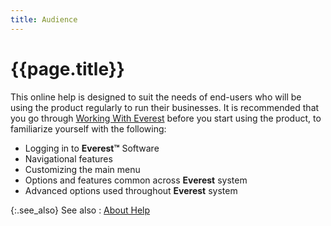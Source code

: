 ```yaml
---
title: Audience
---
```


# {{page.title}}

This online help is designed to suit the needs of end-users who will be using the product regularly to run their businesses. It is recommended that you go through [Working With Everest]({{site.wwe_chm}}/everest-client/logging_in.html) before you start using the product, to familiarize yourself with the following:

* Logging in to **Everest&trade;** Software
* Navigational features
* Customizing the main menu
* Options and features common across **Everest** system
* Advanced options used throughout **Everest** system

{:.see_also}
See also
: [About Help]({{site.aoh_baseurl}}/about-help.html)
